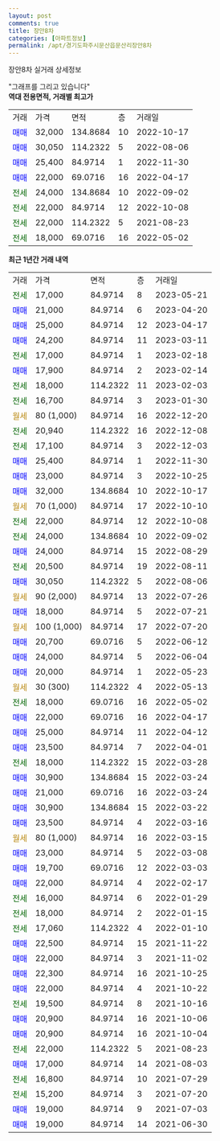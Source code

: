 ```yaml
---
layout: post
comments: true
title: 장안8차
categories: [아파트정보]
permalink: /apt/경기도파주시문산읍문산리장안8차
---
```


장안8차 실거래 상세정보

<script type="text/javascript">
  google.charts.load('current', {'packages':['line', 'corechart']});
  google.charts.setOnLoadCallback(drawChart);

  function drawChart() {
    var data = new google.visualization.DataTable();
    data.addColumn('date', '거래일');
    data.addColumn('number', "매매");
    data.addColumn('number', "전세");
    data.addColumn('number', "전매");

    data.addRows([[new Date(Date.parse("2023-05-21")), null, 17000, null], [new Date(Date.parse("2023-04-20")), 21000, null, null], [new Date(Date.parse("2023-04-17")), 25000, null, null], [new Date(Date.parse("2023-03-11")), 24200, null, null], [new Date(Date.parse("2023-02-18")), null, 17000, null], [new Date(Date.parse("2023-02-14")), 17900, null, null], [new Date(Date.parse("2023-02-03")), null, 18000, null], [new Date(Date.parse("2023-01-30")), null, 16700, null], [new Date(Date.parse("2022-12-20")), null, null, null], [new Date(Date.parse("2022-12-08")), null, 20940, null], [new Date(Date.parse("2022-12-03")), null, 17100, null], [new Date(Date.parse("2022-11-30")), 25400, null, null], [new Date(Date.parse("2022-10-25")), 23000, null, null], [new Date(Date.parse("2022-10-17")), 32000, null, null], [new Date(Date.parse("2022-10-10")), null, null, null], [new Date(Date.parse("2022-10-08")), null, 22000, null], [new Date(Date.parse("2022-09-02")), null, 24000, null], [new Date(Date.parse("2022-08-29")), 24000, null, null], [new Date(Date.parse("2022-08-11")), null, 20500, null], [new Date(Date.parse("2022-08-06")), 30050, null, null], [new Date(Date.parse("2022-07-26")), null, null, null], [new Date(Date.parse("2022-07-21")), 18000, null, null], [new Date(Date.parse("2022-07-20")), null, null, null], [new Date(Date.parse("2022-06-12")), 20700, null, null], [new Date(Date.parse("2022-06-04")), 24000, null, null], [new Date(Date.parse("2022-05-23")), 20000, null, null], [new Date(Date.parse("2022-05-13")), null, null, null], [new Date(Date.parse("2022-05-02")), null, 18000, null], [new Date(Date.parse("2022-04-17")), 22000, null, null], [new Date(Date.parse("2022-04-12")), 25000, null, null], [new Date(Date.parse("2022-04-01")), 23500, null, null], [new Date(Date.parse("2022-03-28")), null, 18000, null], [new Date(Date.parse("2022-03-24")), 30900, null, null], [new Date(Date.parse("2022-03-24")), 21000, null, null], [new Date(Date.parse("2022-03-22")), 30900, null, null], [new Date(Date.parse("2022-03-16")), 23500, null, null], [new Date(Date.parse("2022-03-15")), null, null, null], [new Date(Date.parse("2022-03-08")), 23000, null, null], [new Date(Date.parse("2022-03-03")), 19700, null, null], [new Date(Date.parse("2022-02-17")), 22000, null, null], [new Date(Date.parse("2022-01-29")), null, 16000, null], [new Date(Date.parse("2022-01-15")), null, 18000, null], [new Date(Date.parse("2022-01-10")), null, 17060, null], [new Date(Date.parse("2021-11-22")), 22500, null, null], [new Date(Date.parse("2021-11-02")), 22000, null, null], [new Date(Date.parse("2021-10-25")), 22300, null, null], [new Date(Date.parse("2021-10-22")), 22000, null, null], [new Date(Date.parse("2021-10-16")), null, 19500, null], [new Date(Date.parse("2021-10-06")), 20900, null, null], [new Date(Date.parse("2021-10-04")), 20900, null, null], [new Date(Date.parse("2021-08-23")), null, 22000, null], [new Date(Date.parse("2021-08-03")), 17000, null, null], [new Date(Date.parse("2021-07-29")), null, 16800, null], [new Date(Date.parse("2021-07-20")), null, 15200, null], [new Date(Date.parse("2021-07-03")), 19000, null, null], [new Date(Date.parse("2021-06-30")), 19000, null, null]]);

    var options = {
      hAxis: {
        format: 'yyyy/MM/dd'
      },    
      lineWidth: 0,
      pointsVisible: true,    
      title: '최근 1년간 유형별 실거래가 분포',
      legend: { position: 'bottom' }
    };

    var formatter = new google.visualization.NumberFormat({pattern:'###,###'} );
    formatter.format(data, 1);
    formatter.format(data, 2);
    
    setTimeout(function() {
        var chart = new google.visualization.LineChart(document.getElementById('columnchart_material'));
        chart.draw(data, (options));
        document.getElementById('loading').style.display = 'none';
    }, 200);
  }
</script>


<div id="loading" style="z-index:20; display: block; margin-left: 0px">"그래프를 그리고 있습니다"</div>
<div id="columnchart_material" style="width: 95%; margin-left: 0px; display: block"></div>
<!-- contents start -->
<b>역대 전용면적, 거래별 최고가</b>
<table class="sortable">
    <tr>
      <td>거래</td>
      <td>가격</td>
      <td>면적</td>
      <td>층</td>
      <td>거래일</td>
    </tr>
        <tr>
          <td><a style="color: blue">매매</a></td>
          <td>32,000</td>
          <td>134.8684</td>
          <td>10</td>
          <td>2022-10-17</td>
        </tr>            <tr>
          <td><a style="color: blue">매매</a></td>
          <td>30,050</td>
          <td>114.2322</td>
          <td>5</td>
          <td>2022-08-06</td>
        </tr>            <tr>
          <td><a style="color: blue">매매</a></td>
          <td>25,400</td>
          <td>84.9714</td>
          <td>1</td>
          <td>2022-11-30</td>
        </tr>            <tr>
          <td><a style="color: blue">매매</a></td>
          <td>22,000</td>
          <td>69.0716</td>
          <td>16</td>
          <td>2022-04-17</td>
        </tr>        
        <tr>
              <td><a style="color: darkgreen">전세</a></td>
              <td>24,000</td>
              <td>134.8684</td>
              <td>10</td>
              <td>2022-09-02</td>
            </tr>            <tr>
              <td><a style="color: darkgreen">전세</a></td>
              <td>22,000</td>
              <td>84.9714</td>
              <td>12</td>
              <td>2022-10-08</td>
            </tr>            <tr>
              <td><a style="color: darkgreen">전세</a></td>
              <td>22,000</td>
              <td>114.2322</td>
              <td>5</td>
              <td>2021-08-23</td>
            </tr>            <tr>
              <td><a style="color: darkgreen">전세</a></td>
              <td>18,000</td>
              <td>69.0716</td>
              <td>16</td>
              <td>2022-05-02</td>
            </tr>        
    
</table>

<b>최근 1년간 거래 내역</b>

<table class="sortable">
    <tr>
      <td>거래</td>
      <td>가격</td>
      <td>면적</td>
      <td>층</td>
      <td>거래일</td>
    </tr>
    <tr>
      <td><a style="color: darkgreen">전세</a></td>
      <td>17,000</td>
      <td>84.9714</td>
      <td>8</td>
      <td>2023-05-21</td>
    </tr>          <tr>
      <td><a style="color: blue">매매</a></td>
      <td>21,000</td>
      <td>84.9714</td>
      <td>6</td>
      <td>2023-04-20</td>
    </tr>          <tr>
      <td><a style="color: blue">매매</a></td>
      <td>25,000</td>
      <td>84.9714</td>
      <td>12</td>
      <td>2023-04-17</td>
    </tr>          <tr>
      <td><a style="color: blue">매매</a></td>
      <td>24,200</td>
      <td>84.9714</td>
      <td>11</td>
      <td>2023-03-11</td>
    </tr>          <tr>
      <td><a style="color: darkgreen">전세</a></td>
      <td>17,000</td>
      <td>84.9714</td>
      <td>1</td>
      <td>2023-02-18</td>
    </tr>          <tr>
      <td><a style="color: blue">매매</a></td>
      <td>17,900</td>
      <td>84.9714</td>
      <td>2</td>
      <td>2023-02-14</td>
    </tr>          <tr>
      <td><a style="color: darkgreen">전세</a></td>
      <td>18,000</td>
      <td>114.2322</td>
      <td>11</td>
      <td>2023-02-03</td>
    </tr>          <tr>
      <td><a style="color: darkgreen">전세</a></td>
      <td>16,700</td>
      <td>84.9714</td>
      <td>3</td>
      <td>2023-01-30</td>
    </tr>          <tr>
      <td><a style="color: darkgoldenrod">월세</a></td>
      <td>80 (1,000)</td>
      <td>84.9714</td>
      <td>16</td>
      <td>2022-12-20</td>
    </tr>          <tr>
      <td><a style="color: darkgreen">전세</a></td>
      <td>20,940</td>
      <td>114.2322</td>
      <td>16</td>
      <td>2022-12-08</td>
    </tr>          <tr>
      <td><a style="color: darkgreen">전세</a></td>
      <td>17,100</td>
      <td>84.9714</td>
      <td>3</td>
      <td>2022-12-03</td>
    </tr>          <tr>
      <td><a style="color: blue">매매</a></td>
      <td>25,400</td>
      <td>84.9714</td>
      <td>1</td>
      <td>2022-11-30</td>
    </tr>          <tr>
      <td><a style="color: blue">매매</a></td>
      <td>23,000</td>
      <td>84.9714</td>
      <td>3</td>
      <td>2022-10-25</td>
    </tr>          <tr>
      <td><a style="color: blue">매매</a></td>
      <td>32,000</td>
      <td>134.8684</td>
      <td>10</td>
      <td>2022-10-17</td>
    </tr>          <tr>
      <td><a style="color: darkgoldenrod">월세</a></td>
      <td>70 (1,000)</td>
      <td>84.9714</td>
      <td>17</td>
      <td>2022-10-10</td>
    </tr>          <tr>
      <td><a style="color: darkgreen">전세</a></td>
      <td>22,000</td>
      <td>84.9714</td>
      <td>12</td>
      <td>2022-10-08</td>
    </tr>          <tr>
      <td><a style="color: darkgreen">전세</a></td>
      <td>24,000</td>
      <td>134.8684</td>
      <td>10</td>
      <td>2022-09-02</td>
    </tr>          <tr>
      <td><a style="color: blue">매매</a></td>
      <td>24,000</td>
      <td>84.9714</td>
      <td>15</td>
      <td>2022-08-29</td>
    </tr>          <tr>
      <td><a style="color: darkgreen">전세</a></td>
      <td>20,500</td>
      <td>84.9714</td>
      <td>19</td>
      <td>2022-08-11</td>
    </tr>          <tr>
      <td><a style="color: blue">매매</a></td>
      <td>30,050</td>
      <td>114.2322</td>
      <td>5</td>
      <td>2022-08-06</td>
    </tr>          <tr>
      <td><a style="color: darkgoldenrod">월세</a></td>
      <td>90 (2,000)</td>
      <td>84.9714</td>
      <td>13</td>
      <td>2022-07-26</td>
    </tr>          <tr>
      <td><a style="color: blue">매매</a></td>
      <td>18,000</td>
      <td>84.9714</td>
      <td>5</td>
      <td>2022-07-21</td>
    </tr>          <tr>
      <td><a style="color: darkgoldenrod">월세</a></td>
      <td>100 (1,000)</td>
      <td>84.9714</td>
      <td>17</td>
      <td>2022-07-20</td>
    </tr>          <tr>
      <td><a style="color: blue">매매</a></td>
      <td>20,700</td>
      <td>69.0716</td>
      <td>5</td>
      <td>2022-06-12</td>
    </tr>          <tr>
      <td><a style="color: blue">매매</a></td>
      <td>24,000</td>
      <td>84.9714</td>
      <td>5</td>
      <td>2022-06-04</td>
    </tr>          <tr>
      <td><a style="color: blue">매매</a></td>
      <td>20,000</td>
      <td>84.9714</td>
      <td>1</td>
      <td>2022-05-23</td>
    </tr>          <tr>
      <td><a style="color: darkgoldenrod">월세</a></td>
      <td>30 (300)</td>
      <td>114.2322</td>
      <td>4</td>
      <td>2022-05-13</td>
    </tr>          <tr>
      <td><a style="color: darkgreen">전세</a></td>
      <td>18,000</td>
      <td>69.0716</td>
      <td>16</td>
      <td>2022-05-02</td>
    </tr>          <tr>
      <td><a style="color: blue">매매</a></td>
      <td>22,000</td>
      <td>69.0716</td>
      <td>16</td>
      <td>2022-04-17</td>
    </tr>          <tr>
      <td><a style="color: blue">매매</a></td>
      <td>25,000</td>
      <td>84.9714</td>
      <td>11</td>
      <td>2022-04-12</td>
    </tr>          <tr>
      <td><a style="color: blue">매매</a></td>
      <td>23,500</td>
      <td>84.9714</td>
      <td>7</td>
      <td>2022-04-01</td>
    </tr>          <tr>
      <td><a style="color: darkgreen">전세</a></td>
      <td>18,000</td>
      <td>114.2322</td>
      <td>15</td>
      <td>2022-03-28</td>
    </tr>          <tr>
      <td><a style="color: blue">매매</a></td>
      <td>30,900</td>
      <td>134.8684</td>
      <td>15</td>
      <td>2022-03-24</td>
    </tr>          <tr>
      <td><a style="color: blue">매매</a></td>
      <td>21,000</td>
      <td>69.0716</td>
      <td>16</td>
      <td>2022-03-24</td>
    </tr>          <tr>
      <td><a style="color: blue">매매</a></td>
      <td>30,900</td>
      <td>134.8684</td>
      <td>15</td>
      <td>2022-03-22</td>
    </tr>          <tr>
      <td><a style="color: blue">매매</a></td>
      <td>23,500</td>
      <td>84.9714</td>
      <td>4</td>
      <td>2022-03-16</td>
    </tr>          <tr>
      <td><a style="color: darkgoldenrod">월세</a></td>
      <td>80 (1,000)</td>
      <td>84.9714</td>
      <td>16</td>
      <td>2022-03-15</td>
    </tr>          <tr>
      <td><a style="color: blue">매매</a></td>
      <td>23,000</td>
      <td>84.9714</td>
      <td>5</td>
      <td>2022-03-08</td>
    </tr>          <tr>
      <td><a style="color: blue">매매</a></td>
      <td>19,700</td>
      <td>69.0716</td>
      <td>12</td>
      <td>2022-03-03</td>
    </tr>          <tr>
      <td><a style="color: blue">매매</a></td>
      <td>22,000</td>
      <td>84.9714</td>
      <td>4</td>
      <td>2022-02-17</td>
    </tr>          <tr>
      <td><a style="color: darkgreen">전세</a></td>
      <td>16,000</td>
      <td>84.9714</td>
      <td>6</td>
      <td>2022-01-29</td>
    </tr>          <tr>
      <td><a style="color: darkgreen">전세</a></td>
      <td>18,000</td>
      <td>84.9714</td>
      <td>2</td>
      <td>2022-01-15</td>
    </tr>          <tr>
      <td><a style="color: darkgreen">전세</a></td>
      <td>17,060</td>
      <td>114.2322</td>
      <td>4</td>
      <td>2022-01-10</td>
    </tr>          <tr>
      <td><a style="color: blue">매매</a></td>
      <td>22,500</td>
      <td>84.9714</td>
      <td>15</td>
      <td>2021-11-22</td>
    </tr>          <tr>
      <td><a style="color: blue">매매</a></td>
      <td>22,000</td>
      <td>84.9714</td>
      <td>3</td>
      <td>2021-11-02</td>
    </tr>          <tr>
      <td><a style="color: blue">매매</a></td>
      <td>22,300</td>
      <td>84.9714</td>
      <td>16</td>
      <td>2021-10-25</td>
    </tr>          <tr>
      <td><a style="color: blue">매매</a></td>
      <td>22,000</td>
      <td>84.9714</td>
      <td>4</td>
      <td>2021-10-22</td>
    </tr>          <tr>
      <td><a style="color: darkgreen">전세</a></td>
      <td>19,500</td>
      <td>84.9714</td>
      <td>8</td>
      <td>2021-10-16</td>
    </tr>          <tr>
      <td><a style="color: blue">매매</a></td>
      <td>20,900</td>
      <td>84.9714</td>
      <td>16</td>
      <td>2021-10-06</td>
    </tr>          <tr>
      <td><a style="color: blue">매매</a></td>
      <td>20,900</td>
      <td>84.9714</td>
      <td>16</td>
      <td>2021-10-04</td>
    </tr>          <tr>
      <td><a style="color: darkgreen">전세</a></td>
      <td>22,000</td>
      <td>114.2322</td>
      <td>5</td>
      <td>2021-08-23</td>
    </tr>          <tr>
      <td><a style="color: blue">매매</a></td>
      <td>17,000</td>
      <td>84.9714</td>
      <td>14</td>
      <td>2021-08-03</td>
    </tr>          <tr>
      <td><a style="color: darkgreen">전세</a></td>
      <td>16,800</td>
      <td>84.9714</td>
      <td>10</td>
      <td>2021-07-29</td>
    </tr>          <tr>
      <td><a style="color: darkgreen">전세</a></td>
      <td>15,200</td>
      <td>84.9714</td>
      <td>3</td>
      <td>2021-07-20</td>
    </tr>          <tr>
      <td><a style="color: blue">매매</a></td>
      <td>19,000</td>
      <td>84.9714</td>
      <td>9</td>
      <td>2021-07-03</td>
    </tr>          <tr>
      <td><a style="color: blue">매매</a></td>
      <td>19,000</td>
      <td>84.9714</td>
      <td>14</td>
      <td>2021-06-30</td>
    </tr>      </table>
<!-- contents end -->    

